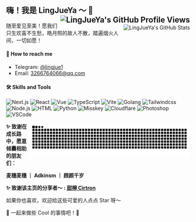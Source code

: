 ## 嗨！我是 LingJueYa ～ 👋 <img align="right" align="center" src="https://komarev.com/ghpvc/?username=LingJueYa" alt="LingJueYa's GitHub Profile Views" />

<!-- Github Readme Stats Image, Thanks to @anuraghazra -->
<picture>
  <source
    srcset="https://github-readme-stats.vercel.app/api?username=LingJueYa&show_icons=true&theme=dark&hide_rank=true&hide_title=true"
    media="(prefers-color-scheme: dark)"
  />
  <source
    srcset="https://github-readme-stats.vercel.app/api?username=LingJueYa&show_icons=true&hide_rank=true&hide_title=true"
    media="(prefers-color-scheme: light), (prefers-color-scheme: no-preference)"
  />
  <img align="right" src="https://github-readme-stats.vercel.app/api?username=LingJueYa&show_icons=true&hide_rank=true&hide_title=true" alt="LingJueYa's GitHub Stats" />
</picture>

随至爱见至美！愿我们只生欢喜不生愁，皓月照的故人不散，踏遍烟火人间，一切如愿！

<!--
**lcandy2/lcandy2** is a ✨ _special_ ✨ repository because its `README.md` (this file) appears on your GitHub profile.

Here are some ideas to get you started:

- 🔭 I’m currently working on ...
- 🌱 I’m currently learning ...
- 👯 I’m looking to collaborate on ...
- 🤔 I’m looking for help with ...
- 💬 Ask me about ...
- 📫 How to reach me: ...
- 😄 Pronouns: ...
- ⚡ Fun fact: ...
-->

#### 📮 How to reach me

- Telegram: [@lingjue1](https://t.me/lingjue1)
- Email: [3266764066@qq.com](mailto:3266764066@qq.com)

#### 🛠️ Skills and Tools

<!-- Service Logos by Sawaratsuki
https://github.com/SAWARATSUKI/ServiceLogos -->
<p>
<img height="48" alt="Next.js" src="https://assets.vercel.com/image/upload/v1714730590/front/nextjs/uwu/next-uwu-logo.png">
<img height="48" alt="React" src="https://react.dev/images/uwu.png">
<img height="48" alt="Vue" src="https://vuejs.org/logo-uwu.png">
<img height="48" alt="TypeScript" src="https://raw.githubusercontent.com/SAWARATSUKI/KawaiiLogos/main/TypeScript/TypeScript.png">
<img height="48" alt="Vite" src="https://github.com/lcandy2/lcandy2/assets/45784494/99f46007-661f-43b8-a2e6-a966278a9e4c">
<img height="48" alt="Golang" src="https://raw.githubusercontent.com/SAWARATSUKI/KawaiiLogos/main/Go Lang/Golang.png">
<img height="48" alt="Tailwindcss" src="https://raw.githubusercontent.com/SAWARATSUKI/KawaiiLogos/main/tailwind%20css/Tailwindcss.png">
<img height="48" alt="Node.js" src="https://raw.githubusercontent.com/SAWARATSUKI/KawaiiLogos/main/Node.js/Node.js.png">
<img height="48" alt="HTML" src="https://github.com/lcandy2/lcandy2/assets/45784494/e98b5aa7-2d8d-4825-8632-70a6673e05b2">
<img height="48" alt="Python" src="https://github.com/lcandy2/lcandy2/assets/45784494/ed74f429-65a6-4a88-85c9-d46e31245c68">
<img height="48" alt="Misskey" src="https://raw.githubusercontent.com/SAWARATSUKI/KawaiiLogos/main/Misskey/Misskey.png">
<img height="48" alt="Cloudflare" src="https://github.com/lcandy2/lcandy2/assets/45784494/70340238-1a37-451c-94b1-e4afb7ae2449">
<img height="48" alt="Photoshop" src="https://github.com/lcandy2/lcandy2/assets/45784494/69bd5e40-c019-4dd9-bfe7-e1ace3ff866e">
<img height="48" alt="VSCode" src="https://github.com/lcandy2/lcandy2/assets/45784494/f0d35ab8-ec0a-4c40-b3c1-1d3216400221">
</p>

<!-- Snake Game Image, codes from @ann61c -->
<picture>
  <source media="(prefers-color-scheme: dark)" srcset="https://raw.githubusercontent.com/lcandy2/lcandy2/snake-game/github-contribution-grid-snake-dark.svg">
  <source media="(prefers-color-scheme: light)" srcset="https://raw.githubusercontent.com/lcandy2/lcandy2/snake-game/github-contribution-grid-snake.svg">
  <img height="96" align="right" alt="github contribution grid snake animation" src="https://raw.githubusercontent.com/lcandy2/lcandy2/snake-game/github-contribution-grid-snake.svg">
</picture>

**✨ 致谢在成长路中，愿意倾囊相助的朋友们：**

**麦穗麦穗 ｜ Adkinsm ｜ 顾颜千岁**

**✨ 致谢该主页的分享者～ : [甜檸 Cirtron](https://github.com/lcandy2)**

如果你也喜欢，欢迎给这些可爱的人点点 Star 呀～

<p>🎉 一起来做些 Cool 的事情吧！🎉</p>
